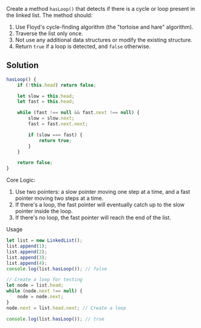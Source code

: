 Create a method `hasLoop()` that detects if there is a cycle or loop present in the linked list. The method should:
1. Use Floyd's cycle-finding algorithm (the "tortoise and hare" algorithm).
2. Traverse the list only once.
3. Not use any additional data structures or modify the existing structure.
4. Return `true` if a loop is detected, and `false` otherwise.
## Solution

```javascript
hasLoop() {
    if (!this.head) return false;

    let slow = this.head;
    let fast = this.head;

    while (fast !== null && fast.next !== null) {
        slow = slow.next;
        fast = fast.next.next;

        if (slow === fast) {
            return true;
        }
    }

    return false;
}
```

Core Logic:
1. Use two pointers: a slow pointer moving one step at a time, and a fast pointer moving two steps at a time.
2. If there's a loop, the fast pointer will eventually catch up to the slow pointer inside the loop.
3. If there's no loop, the fast pointer will reach the end of the list.

Usage

```javascript
let list = new LinkedList();
list.append(1);
list.append(2);
list.append(3);
list.append(4);
console.log(list.hasLoop()); // false

// Create a loop for testing
let node = list.head;
while (node.next !== null) {
    node = node.next;
}
node.next = list.head.next; // Create a loop

console.log(list.hasLoop()); // true
```